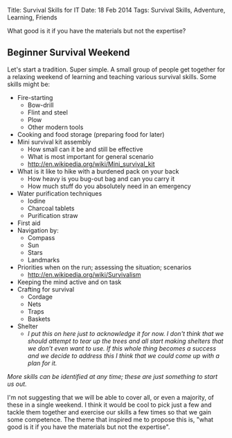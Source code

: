 Title: Survival Skills for IT
Date: 18 Feb 2014
Tags: Survival Skills, Adventure, Learning, Friends

What good is it if you have the materials but not the expertise?

## Beginner Survival Weekend

Let's start a tradition. Super simple. A small group of people get together for a relaxing weekend of learning and teaching various survival skills. Some skills might be:

  + Fire-starting
    - Bow-drill
    - Flint and steel
    - Plow
    - Other modern tools
  + Cooking and food storage (preparing food for later)
  + Mini survival kit assembly
    - How small can it be and still be effective
    - What is most important for general scenario
    - http://en.wikipedia.org/wiki/Mini_survival_kit
  + What is it like to hike with a burdened pack on your back
    - How heavy is you bug-out bag and can you carry it
    - How much stuff do you absolutely need in an emergency
  + Water purification techniques
    - Iodine
    - Charcoal tablets
    - Purification straw
  + First aid
  + Navigation by:
    - Compass
    - Sun
    - Stars
    - Landmarks
  + Priorities when on the run; assessing the situation; scenarios
    - http://en.wikipedia.org/wiki/Survivalism
  + Keeping the mind active and on task
  + Crafting for survival
    - Cordage
    - Nets
    - Traps
    - Baskets
  + Shelter
    - *I put this on here just to acknowledge it for now. I don't think that we should attempt to tear up the trees and all start making shelters that we don't even want to use. If this whole thing becomes a success and we decide to address this I think that we could come up with a plan for it.*

*More skills can be identified at any time; these are just something to start us out.*

I'm not suggesting that we will be able to cover all, or even a majority, of these in a single weekend. I think it would be cool to pick just a few and tackle them together and exercise our skills a few times so that we gain some competence. The theme that inspired me to propose this is, "what good is it if you have the materials but not the expertise".



